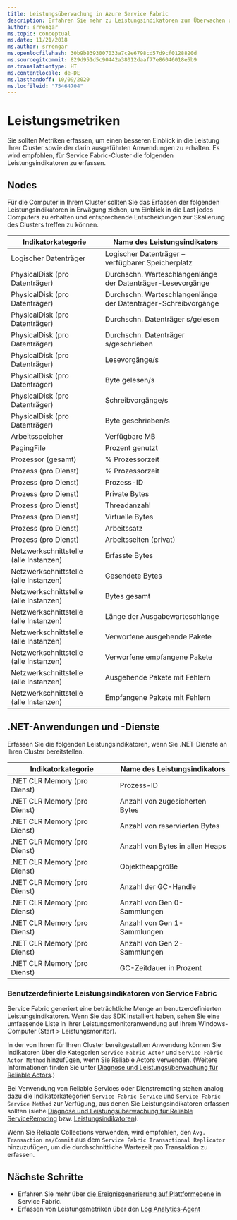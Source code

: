 ```yaml
---
title: Leistungsüberwachung in Azure Service Fabric
description: Erfahren Sie mehr zu Leistungsindikatoren zum Überwachen und für Diagnosen von Azure Service Fabric-Clustern.
author: srrengar
ms.topic: conceptual
ms.date: 11/21/2018
ms.author: srrengar
ms.openlocfilehash: 30b9b8393007033a7c2e6798cd57d9cf0128820d
ms.sourcegitcommit: 829d951d5c90442a38012daaf77e86046018e5b9
ms.translationtype: HT
ms.contentlocale: de-DE
ms.lasthandoff: 10/09/2020
ms.locfileid: "75464704"
---
```

# <a name="performance-metrics"></a>Leistungsmetriken

Sie sollten Metriken erfassen, um einen besseren Einblick in die Leistung Ihrer Cluster sowie der darin ausgeführten Anwendungen zu erhalten. Es wird empfohlen, für Service Fabric-Cluster die folgenden Leistungsindikatoren zu erfassen.

## <a name="nodes"></a>Nodes

Für die Computer in Ihrem Cluster sollten Sie das Erfassen der folgenden Leistungsindikatoren in Erwägung ziehen, um Einblick in die Last jedes Computers zu erhalten und entsprechende Entscheidungen zur Skalierung des Clusters treffen zu können.

| Indikatorkategorie | Name des Leistungsindikators |
| --- | --- |
| Logischer Datenträger | Logischer Datenträger – verfügbarer Speicherplatz |
| PhysicalDisk (pro Datenträger) | Durchschn. Warteschlangenlänge der Datenträger-Lesevorgänge |
| PhysicalDisk (pro Datenträger) | Durchschn. Warteschlangenlänge der Datenträger-Schreibvorgänge |
| PhysicalDisk (pro Datenträger) | Durchschn. Datenträger s/gelesen |
| PhysicalDisk (pro Datenträger) | Durchschn. Datenträger s/geschrieben |
| PhysicalDisk (pro Datenträger) | Lesevorgänge/s |
| PhysicalDisk (pro Datenträger) | Byte gelesen/s |
| PhysicalDisk (pro Datenträger) | Schreibvorgänge/s |
| PhysicalDisk (pro Datenträger) | Byte geschrieben/s |
| Arbeitsspeicher | Verfügbare MB |
| PagingFile | Prozent genutzt |
| Prozessor (gesamt) | % Prozessorzeit |
| Prozess (pro Dienst) | % Prozessorzeit |
| Prozess (pro Dienst) | Prozess-ID |
| Prozess (pro Dienst) | Private Bytes |
| Prozess (pro Dienst) | Threadanzahl |
| Prozess (pro Dienst) | Virtuelle Bytes |
| Prozess (pro Dienst) | Arbeitssatz |
| Prozess (pro Dienst) | Arbeitsseiten (privat) |
| Netzwerkschnittstelle (alle Instanzen) | Erfasste Bytes |
| Netzwerkschnittstelle (alle Instanzen) | Gesendete Bytes |
| Netzwerkschnittstelle (alle Instanzen) | Bytes gesamt |
| Netzwerkschnittstelle (alle Instanzen) | Länge der Ausgabewarteschlange |
| Netzwerkschnittstelle (alle Instanzen) | Verworfene ausgehende Pakete |
| Netzwerkschnittstelle (alle Instanzen) | Verworfene empfangene Pakete |
| Netzwerkschnittstelle (alle Instanzen) | Ausgehende Pakete mit Fehlern |
| Netzwerkschnittstelle (alle Instanzen) | Empfangene Pakete mit Fehlern |

## <a name="net-applications-and-services"></a>.NET-Anwendungen und -Dienste

Erfassen Sie die folgenden Leistungsindikatoren, wenn Sie .NET-Dienste an Ihren Cluster bereitstellen. 

| Indikatorkategorie | Name des Leistungsindikators |
| --- | --- |
| .NET CLR Memory (pro Dienst) | Prozess-ID |
| .NET CLR Memory (pro Dienst) | Anzahl von zugesicherten Bytes |
| .NET CLR Memory (pro Dienst) | Anzahl von reservierten Bytes |
| .NET CLR Memory (pro Dienst) | Anzahl von Bytes in allen Heaps |
| .NET CLR Memory (pro Dienst) | Objektheapgröße |
| .NET CLR Memory (pro Dienst) | Anzahl der GC-Handle |
| .NET CLR Memory (pro Dienst) | Anzahl von Gen 0-Sammlungen |
| .NET CLR Memory (pro Dienst) | Anzahl von Gen 1-Sammlungen |
| .NET CLR Memory (pro Dienst) | Anzahl von Gen 2-Sammlungen |
| .NET CLR Memory (pro Dienst) | GC-Zeitdauer in Prozent |

### <a name="service-fabrics-custom-performance-counters"></a>Benutzerdefinierte Leistungsindikatoren von Service Fabric

Service Fabric generiert eine beträchtliche Menge an benutzerdefinierten Leistungsindikatoren. Wenn Sie das SDK installiert haben, sehen Sie eine umfassende Liste in Ihrer Leistungsmonitoranwendung auf Ihrem Windows-Computer (Start > Leistungsmonitor). 

In der von Ihnen für Ihren Cluster bereitgestellten Anwendung können Sie Indikatoren über die Kategorien `Service Fabric Actor` und `Service Fabric Actor Method` hinzufügen, wenn Sie Reliable Actors verwenden. (Weitere Informationen finden Sie unter [Diagnose und Leistungsüberwachung für Reliable Actors](service-fabric-reliable-actors-diagnostics.md).)

Bei Verwendung von Reliable Services oder Dienstremoting stehen analog dazu die Indikatorkategorien `Service Fabric Service` und `Service Fabric Service Method` zur Verfügung, aus denen Sie Leistungsindikatoren erfassen sollten (siehe [Diagnose und Leistungsüberwachung für Reliable ServiceRemoting](service-fabric-reliable-serviceremoting-diagnostics.md) bzw. [Leistungsindikatoren](service-fabric-reliable-services-diagnostics.md#performance-counters)). 

Wenn Sie Reliable Collections verwenden, wird empfohlen, den `Avg. Transaction ms/Commit` aus dem `Service Fabric Transactional Replicator` hinzuzufügen, um die durchschnittliche Wartezeit pro Transaktion zu erfassen.


## <a name="next-steps"></a>Nächste Schritte

* Erfahren Sie mehr über [die Ereignisgenerierung auf Plattformebene](service-fabric-diagnostics-event-generation-infra.md) in Service Fabric.
* Erfassen von Leistungsmetriken über den [Log Analytics-Agent](service-fabric-diagnostics-oms-agent.md)
